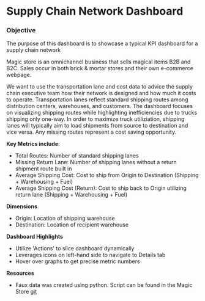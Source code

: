 # Supply Chain Network Dashboard

### Objective
The purpose of this dashboard is to showcase a typical KPI dashboard for a supply chain network

Magic store is an omnichannel business that sells magical items B2B and B2C. Sales occur in both brick & mortar stores and their own e-commerce webpage.

We want to use the transportation lane and cost data to advice the supply chain executive team how their network is designed and how much it costs to operate. Transportation lanes reflect standard shipping routes among distribution centers, warehouses, and customers. The dashboard focuses on visualizing shipping routes while highlighting inefficiencies due to trucks shipping only one-way. In order to maximize truck utiliziation, shipping lanes will typically aim to load shipments from source to destination and vice versa. Any missing routes represent a cost saving opportunity.

<b>Key Metrics include</b>:
- Total Routes: Number of standard shipping lanes
- Missing Return Lane: Number of shipping lanes without a return shipment route built in
- Average Shipping Cost: Cost to ship from Origin to Destination (Shipping + Warehousing + Fuel)
- Average Shipping Cost (Return): Cost to ship back to Origin utilizing return lane (Shipping + Warehousing + Fuel)


<b>Dimensions</b>
- Origin: Location of shipping warehouse
- Destination: Location of recipient warehouse

<b>Dashboard Highlights</b>
- Utilize 'Actions' to slice dashboard dynamically
- Leverages icons on left-hand side to navigate to Details tab
- Hover over graphs to get precise metric numbers

<b>Resources</b>
- Faux data was created using python. Script can be found in the Magic Store [git](https://github.com/eddiejmin/magic_store/tree/main)
